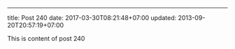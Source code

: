---
title: Post 240
date: 2017-03-30T08:21:48+07:00
updated: 2013-09-20T20:57:19+07:00

This is content of post 240